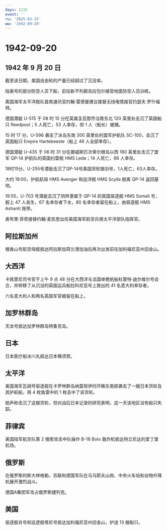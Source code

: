 ```yaml
---
days: 1115
event: ''
ru: '2025-03-15'
ww: '1942-09-20'
---
```


# 1942-09-20

## 1942 年 9 月 20 日

截至该日期，美国自由轮的产量已经超过了沉没率。

陆奥号的部分防空人员下船，前往新不列颠岛拉包尔接受地面防空人员训练。

美国海军太平洋舰队首席通讯官约翰·雷德曼建议接替无线电情报官约瑟夫·罗什福特。

德国潜艇 U-515 于 08 时 15 分在英属圭亚那乔治敦东北 120
英里处击沉了英国船只 Reedpool；5 人死亡，53 人幸存，但 1
人（船长）被捕。

15 时 17 分，U-596 袭击了冰岛东南 300 英里处的盟军护航队
SC-100，击沉了英国船只 Empire Hartebeeste（船上 46 人全部幸存）。

德国潜艇 U-435 于 06 时 31 分在挪威斯匹次卑尔根岛以西 180
英里处击沉了盟军 QP-14 护航队的英国扫雷舰 HMS Leda；14 人死亡，66
人幸存。

18时15分，U-255号潜艇击沉了QP-14号美国货轮银剑号，1人死亡，63人幸存。

大约 19:00，护航航母 HMS Avenger 和巡洋舰 HMS Scylla 脱离 QP-14
返回基地。

19:55，U-703 号潜艇击沉了同样隶属于 QP-14 的英国驱逐舰 HMS Somali
号，舰上 47 人丧生，67 名幸存者下水，80 名幸存者留在船上，由驱逐舰 HMS
Ashanti 拖带。

奥布里·菲奇接替约翰·麦凯恩出任美国海军航空兵南太平洋部队指挥官。

## 阿拉斯加州

檀香山号航空母舰抵达阿拉斯加荷兰港加油后再次出发前往加利福尼亚州旧金山。

## 大西洋

卡佩里尼司令官于上午 9 点 48
分在大西洋与法国单桅帆船杜蒙特·迪尔维尔号会合，并转移了从沉没的英国运兵船拉科尼亚号上救出的
41 名意大利幸存者。

六名意大利人和两名英国军官被留在船上。

## 加罗林群岛

天龙号抵达加罗林群岛特鲁克岛。

## 日本

日本医疗船冰川丸抵达日本横须贺。

## 太平洋

美国海军瓦胡号驱逐舰在卡罗林群岛纳莫努伊托环礁东南部袭击了一艘日本货轮及其护航船，用
4 枚鱼雷中的 1 枚击中了该货轮。

她声称击沉了这艘货轮，但对战后日本记录的研究表明，这一天该地区没有船只失踪。

## 菲律宾

美国陆军航空队第 2 搜索攻击中队操作 B-18 Bolo
轰炸机抵达特立尼达的爱丁堡机场。

## 俄罗斯

在俄罗斯的斯大林格勒，苏联和德国军队在马马耶夫山岗、中央火车站和谷物升降机展开激烈战斗。

德国A集团军攻占俄罗斯捷列克。

## 美国

驱逐舰肖号和巡逻舰塔尼号抵达加利福尼亚州旧金山，护送 13 艘船只。